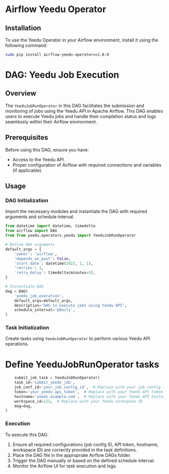 # Airflow Yeedu Operator

## Installation

To use the Yeedu Operator in your Airflow environment, install it using the following command:

```bash
sudo pip install airflow-yeedu-operator==1.0.0
```

# DAG: Yeedu Job Execution

## Overview

The `YeeduJobRunOperator` in this DAG facilitates the submission and monitoring of jobs using the Yeedu API in Apache Airflow. This DAG enables users to execute Yeedu jobs and handle their completion status and logs seamlessly within their Airflow environment.

## Prerequisites

Before using this DAG, ensure you have:

- Access to the Yeedu API.
- Proper configuration of Airflow with required connections and variables (if applicable).

## Usage

### DAG Initialization

Import the necessary modules and instantiate the DAG with required arguments and schedule interval.

```python
from datetime import datetime, timedelta
from airflow import DAG
from from yeedu.operators.yeedu import YeeduJobRunOperator

# Define DAG arguments
default_args = {
    'owner': 'airflow',
    'depends_on_past': False,
    'start_date': datetime(2023, 1, 1),
    'retries': 1,
    'retry_delay': timedelta(minutes=5),
}

# Instantiate DAG
dag = DAG(
    'yeedu_job_execution',
    default_args=default_args,
    description='DAG to execute jobs using Yeedu API',
    schedule_interval='@daily',
)
```
### Task Initialization

Create tasks using `YeeduJobRunOperator` to perform various Yeedu API operations.
# Define YeeduJobRunOperator tasks

```python
    submit_job_task = YeeduJobRunOperator(
    task_id='submit_yeedu_job',
    job_conf_id='your_job_config_id',  # Replace with your job config ID
    token='your_yeedu_api_token',  # Replace with your Yeedu API token
    hostname='yeedu.example.com',  # Replace with your Yeedu API hostname
    workspace_id=123,  # Replace with your Yeedu workspace ID
    dag=dag,
)
```
### Execution

To execute this DAG:

1. Ensure all required configurations (job config ID, API token, hostname, workspace ID) are correctly provided in the task definitions.
2. Place the DAG file in the appropriate Airflow DAGs folder.
3. Trigger the DAG manually or based on the defined schedule interval.
4. Monitor the Airflow UI for task execution and logs.

